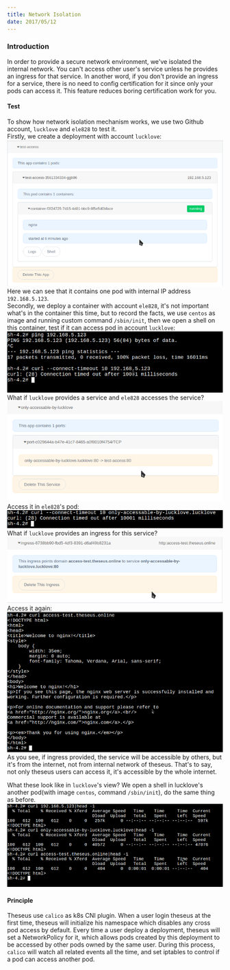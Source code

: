 ```yaml
---
title: Network Isolation
date: 2017/05/12
---
```

### Introduction
In order to provide a secure network environment, we've isolated the internal network. You can't access other user's service unless he provides an ingress for that service. In another word, if you don't provide an ingress for a service, there is no need to config certification for it since only your pods can access it. This feature reduces boring certification work for you.

#### Test
To show how network isolation mechanism works, we use two Github account, `lucklove` and `ele828` to test it.  
Firstly, we create a deployment with account `lucklove`:
![A deployment running nginx in account lucklove](/images/test-pod-nginx-by-lucklove.png)  
Here we can see that it contains one pod with internal IP address `192.168.5.123`.  
Secondly, we deploy a container with account `ele828`, it's not important what's in the container this time, but to record the facts, we use `centos` as image and running custom command `/sbin/init`, then we open a shell on this container, test if it can access pod in account `lucklove`:
![Not accessable](/images/not-accessable-by-ele828-by-ip.png)  
What if `lucklove` provides a service and `ele828` accesses the service?  
![Service provided by lucklove](/images/test-service-by-lucklove.png)  
Access it in `ele828`'s pod:  
![Still not accessable](/images/not-accessable-by-ele828-by-service.png)  
What if `lucklove` provides an ingress for this service?  
![Ingress provided by lucklove](/images/test-ingress-by-lucklove.png)  
Access it again:  
![Accessable!](/images/accessable-by-ele828-by-ingress.png)  
As you see, if ingress provided, the service will be accessible by others, but it's from the internet, not from internal network of theseus. That's to say, not only theseus users can access it, it's accessible by the whole internet.  

What these look like in `lucklove`'s view? We open a shell in lucklove's another pod(with image `centos`, command `/sbin/init`), do the same thing as before.  
![All are accessable](/images/access-all-by-lucklove.png)

#### Principle
Theseus use `calico` as k8s CNI plugin. When a user login theseus at the first time, theseus will initialize his namespace which disables any cross pod access by default. Every time a user deploy a deployment, theseus will set a NetworkPolicy for it, which allows pods created by this deployment to be accessed by other pods owned by the same user. During this process, `calico` will watch all related events all the time, and set iptables to control if a pod can access another pod.
